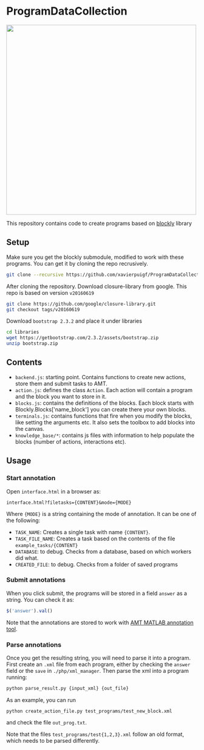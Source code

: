 # ProgramDataCollection
<img src="assets/media1.gif" width="500"/>

This repository contains code to create programs based on [blockly](https://developers.google.com/blockly/) library
## Setup
Make sure you get the blockly submodule, modified to work with these programs. You can get it by cloning the repo recrusively.
``` bash
git clone --recursive https://github.com/xavierpuigf/ProgramDataCollection.git
```

After cloning the repository. Download closure-library from google. This repo is based on version `v20160619`

``` bash
git clone https://github.com/google/closure-library.git
git checkout tags/v20160619
```

Download `bootstrap 2.3.2` and place it under libraries

``` bash
cd libraries
wget https://getbootstrap.com/2.3.2/assets/bootstrap.zip
unzip bootstrap.zip
```

## Contents
- `backend.js`: starting point. Contains functions to create new actions, store them and submit tasks to AMT. 
- `action.js`: defines the class `Action`. Each action will contain a program and the block you want to store in it.
- `blocks.js`: contains the definitions of the blocks. Each block starts with Blockly.Blocks['name_block'] you can create there your own blocks.
- `terminals.js`: contains functions that fire when you modify the blocks, like setting the arguments etc. It also sets the toolbox to add blocks into the canvas.
- `knowledge_base/*`: contains js files with information to help populate the blocks (number of actions, interactions etc). 


## Usage
### Start annotation
Open `interface.html` in a browser as:
```
interface.html?filetasks={CONTENT}&mode={MODE}
```
Where `{MODE}` is a string containing the mode of annotation. It can be one of the following:
- `TASK_NAME`: Creates a single task with name `{CONTENT}`.
- `TASK_FILE_NAME`: Creates a task based on the contents of the file `example_tasks/{CONTENT}`
- `DATABASE`: to debug. Checks from a database, based on which workers did what.
- `CREATED_FILE`: to debug. Checks from a folder of saved programs

### Submit annotations
When you click submit, the programs will be stored in a field `answer` as a string. You can check it as:
``` js
$('answer').val()
```
Note that the annotations are stored to work with [AMT MATLAB annotation tool](https://github.com/adikhosla/mturkMatlab).

### Parse annotations
Once you get the resulting string, you will need to parse it into a program. First create an `.xml` file from each program, either by checking the `answer` field or the `save` in `./php/xml_manager`. Then parse the xml into a program running:
``` bash
python parse_result.py {input_xml} {out_file}
```
As an example, you can run
```
python create_action_file.py test_programs/test_new_block.xml
```
and check the file `out_prog.txt`.

Note that the files `test_programs/test{1,2,3}.xml` follow an old format, which needs to be parsed differently.
